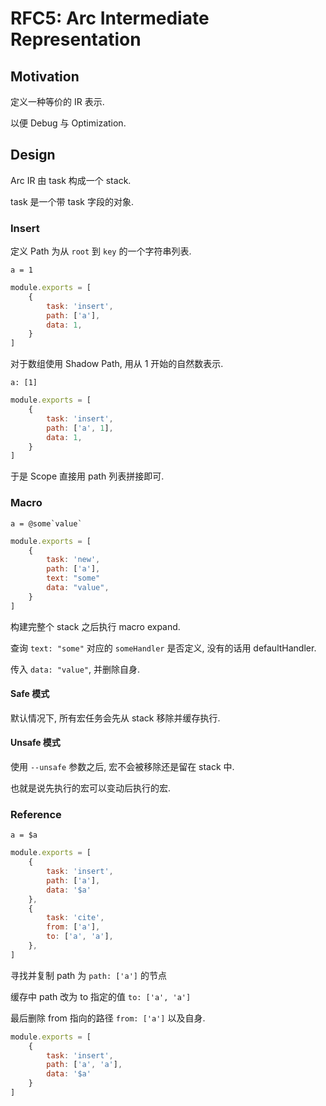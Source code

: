 RFC5: Arc Intermediate Representation
=====================================


## Motivation

定义一种等价的 IR 表示.

以便 Debug 与 Optimization.

## Design

Arc IR 由 task 构成一个 stack.

task 是一个带 task 字段的对象.

### Insert
定义 Path 为从 `root` 到 `key` 的一个字符串列表.

```text
a = 1
```



```js
module.exports = [
    {
        task: 'insert',
        path: ['a'],
        data: 1,
    }
]
```


对于数组使用 Shadow Path, 用从 1 开始的自然数表示.

```text
a: [1]
```

```js
module.exports = [
    {
        task: 'insert',
        path: ['a', 1],
        data: 1,
    }
]
```

于是 Scope 直接用 path 列表拼接即可.

### Macro

```text
a = @some`value`
```

```js
module.exports = [
    {
        task: 'new',
        path: ['a'],
        text: "some"
        data: "value",
    }
]
```

构建完整个 stack 之后执行 macro expand.

查询 `text: "some"` 对应的 `someHandler` 是否定义, 没有的话用 defaultHandler.

传入 `data: "value"`, 并删除自身.

#### Safe 模式

默认情况下, 所有宏任务会先从 stack 移除并缓存执行.

#### Unsafe 模式

使用 `--unsafe` 参数之后, 宏不会被移除还是留在 stack 中.

也就是说先执行的宏可以变动后执行的宏.

### Reference

```text
a = $a
```


```js
module.exports = [
    {
        task: 'insert',
        path: ['a'],
        data: '$a'
    },
    {
        task: 'cite',
        from: ['a'],
        to: ['a', 'a'],
    },
]
```

寻找并复制 path 为 `path: ['a']` 的节点

缓存中 path 改为 to 指定的值 `to: ['a', 'a']`

最后删除 from 指向的路径 `from: ['a']` 以及自身.

```js
module.exports = [
    {
        task: 'insert',
        path: ['a', 'a'],
        data: '$a'
    }
]
```

